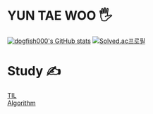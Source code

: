 # YUN TAE WOO 🖐

[![dogfish000's GitHub stats](https://github-readme-stats.vercel.app/api?username=dogfish000&show_icons=true&theme=dracula)](https://github.com/anuraghazra/github-readme-stats) [![Solved.ac프로필](http://mazassumnida.wtf/api/v2/generate_badge?boj=dogfish000)](https://solved.ac/dogfish000)
<br/>
# Study ✍
[TIL](github.com/dogfish000/TIL)
<br/>
[Algorithm](https://github.com/dogfish000/Algorithm)
